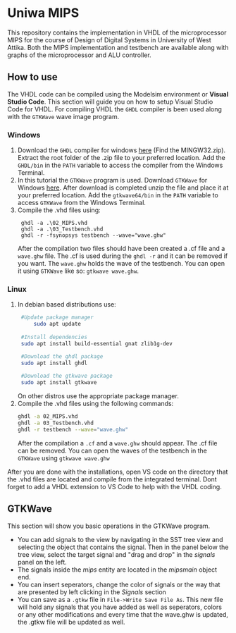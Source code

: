 # Uniwa MIPS
This repository contains the implementation in VHDL of the microprocessor MIPS for the course of Design of Digital Systems in University of West Attika.
Both the MIPS implementation and testbench are available along with graphs of the microprocessor and ALU controller.

## How to use
The VHDL code can be compiled using the Modelsim environment or **Visual Studio Code**.
This section will guide you on how to setup Visual Studio Code for VHDL. For compiling VHDL the `GHDL` compiler is been used along with the `GTKWave` wave image program.

### Windows
1. Download the `GHDL` compiler for windows [here](https://github.com/ghdl/ghdl/releases) (Find the MINGW32.zip). Extract the root folder of the .zip file to your preferred location. Add the `GHDL/bin` in the `PATH` variable to access the compiler from the Windows Terminal. 
2. In this tutorial the `GTKWave` program is used. Download `GTKWave` for Windows [here](https://sourceforge.net/projects/gtkwave/files/gtkwave-3.3.90-bin-win64/gtkwave-3.3.90-bin-win64.zip/download). After download is completed unzip the file and place it at your preferred location. Add the `gtkwave64/bin` in the `PATH` variable to access `GTKWave` from the Windows Terminal.
3. Compile the .vhd files using: 
   ```shell
	ghdl -a .\02_MIPS.vhd
	ghdl -a .\03_Testbench.vhd
	ghdl -r -fsynopsys testbench --wave="wave.ghw"
   ```
	After the compilation two files should have been created a .cf file and a `wave.ghw` file. The .cf is used during the `ghdl -r` and it can be removed if you want. The `wave.ghw` holds the wave of the testbench. You can open it using `GTKWave` like so: `gtkwave wave.ghw`.

### Linux
1. In debian based distributions use: 
   ```bash
   	#Update package manager
    	sudo apt update
    
	#Install dependencies
	sudo apt install build-essential gnat zlib1g-dev

	#Download the ghdl package
	sudo apt install ghdl
    
    #Download the gtkwave package
    sudo apt install gtkwave
	```
    On other distros use the appropriate package manager.
2. Compile the .vhd files using the following commands:
   ```bash
   ghdl -a 02_MIPS.vhd
   ghdl -a 03_Testbench.vhd
   ghdl -r testbench --wave="wave.ghw"
   ```
   After the compilation a `.cf` and a `wave.ghw` should appear. The .cf file can be removed. You can open the waves of the testbench in the `GTKWave` using `gtkwave wave.ghw`
   
After you are done with the installations, open VS code on the directory that the .vhd files are located and compile from the integrated terminal. Dont forget to add a VHDL extension to VS Code to help with the VHDL coding.

## GTKWave
This section will show you basic operations in the GTKWave program.
* You can add signals to the view by navigating in the SST tree view and selecting the object that contains the signal. Then in the panel below the tree view, select the target signal and "drag and drop" in the *signals* panel on the left.
* The signals inside the *mips* entity are located in the *mipsmain* object end.
* You can insert seperators, change the color of signals or the way that are presented by left clicking in the *Signals* section
* You can save as a `.gtkw` file in `File->Write Save File As`. This new file will hold any signals that you have added as well as seperators, colors or any other modifications and every time that the wave.ghw is updated, the .gtkw file will be updated as well.
